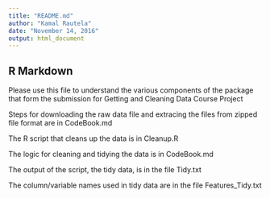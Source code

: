 ```yaml
---
title: "README.md"
author: "Kamal Rautela"
date: "November 14, 2016"
output: html_document
---
```

## R Markdown

Please use this file to understand the various components of the package that form the submission for Getting and Cleaning Data Course Project

Steps for downloading the raw data file and extracing the files from zipped file format are in CodeBook.md

The R script that cleans up the data is in Cleanup.R  

The logic for cleaning and tidying the data is in CodeBook.md

The output of the script, the tidy data, is in the file Tidy.txt

The column/variable names used in tidy data are in the file Features_Tidy.txt